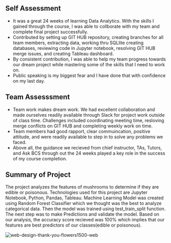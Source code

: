 ## Self Assessment

* It was a great 24 weeks of learning Data Analytics. With the skills I gained through the course, I was able to collborate with my team and complete final project successfully.
* Contributed by setting up GIT HUB repository, creating branches for all team members, extracting data, working thru SQLlite creating databases, reviewing code in  Jupyter notebook, resolving GIT HUB merge issues, and creating Tableau dashboard.
* By consistent contribution, I was able to help my team progress towards our dream project while mastering some of the skills that I need to work on.
* Public speaking is my biggest fear and I have done that with confidence on my last day.

## Team Assesssment

* Team work makes dream work. We had excellent collaboration and made ourselves readily available through Slack for project work outside of class time. Challenges included coordinating meeting time, resloving merge conflicts on GIT HUB and completing weekly work on time.
* Team members had good rapport, clear commuincation, positive attitude, and were readily available to step in to solve any problems we faced.
* Above all, the guidance we recieved from chief instructor, TAs, Tutors, and Ask BCS  through out the 24 weeks  played a key role in the success of my course completion.


## Summary of Project

The project analyzes the features of mushrooms to determine if they are edible or poisonous. Technologies used for this project are Jupyter Notebook, Python, Pandas, Tableau. Machine Learning Model was created using Random Forest Classifier which we thought was the best to analyze categorical data. Then the model was trained using test_train_split function. The next step was to make Predictions and validate the model. Based on our analysis, the accuracy score recieved was 100% which implies that our features are best predictors of our classes(edible or poisonous).

![web-design-thank-you-flowers1500-web](https://user-images.githubusercontent.com/76926148/214747562-d65fc3a4-9ca4-43c9-8ea8-840b2cf03fa4.jpg)
